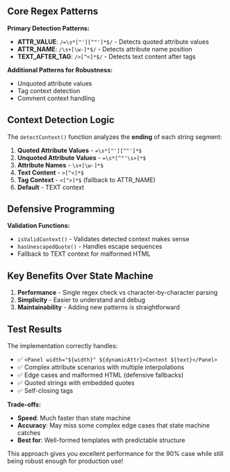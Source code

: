 ## Core Regex Patterns

**Primary Detection Patterns:**
- **ATTR_VALUE**: `/=\s*["'][^"']*$/` - Detects quoted attribute values
- **ATTR_NAME**: `/\s+[\w-]*$/` - Detects attribute name position
- **TEXT_AFTER_TAG**: `/>[^<]*$/` - Detects text content after tags

**Additional Patterns for Robustness:**
- Unquoted attribute values
- Tag context detection
- Comment context handling

## Context Detection Logic

The `detectContext()` function analyzes the **ending** of each string segment:

1. **Quoted Attribute Values** - `=\s*["'][^"']*$`
2. **Unquoted Attribute Values** - `=\s*[^"'\s>]*$`
3. **Attribute Names** - `\s+[\w-]*$`
4. **Text Content** - `>[^<]*$`
5. **Tag Context** - `<[^>]*$` (fallback to ATTR_NAME)
6. **Default** - TEXT context

## Defensive Programming

**Validation Functions:**
- `isValidContext()` - Validates detected context makes sense
- `hasUnescapedQuote()` - Handles escape sequences
- Fallback to TEXT context for malformed HTML

## Key Benefits Over State Machine

1. **Performance** - Single regex check vs character-by-character parsing
2. **Simplicity** - Easier to understand and debug
3. **Maintainability** - Adding new patterns is straightforward

## Test Results

The implementation correctly handles:
- ✅ `<Panel width="${width}" ${dynamicAttr}>Content ${text}</Panel>`
- ✅ Complex attribute scenarios with multiple interpolations
- ✅ Edge cases and malformed HTML (defensive fallbacks)
- ✅ Quoted strings with embedded quotes
- ✅ Self-closing tags

**Trade-offs:**
- **Speed**: Much faster than state machine
- **Accuracy**: May miss some complex edge cases that state machine catches
- **Best for**: Well-formed templates with predictable structure

This approach gives you excellent performance for the 90% case while still being robust enough for production use!
